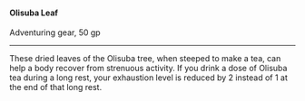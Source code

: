 #### Olisuba Leaf

Adventuring gear, 50 gp

---

These dried leaves of the Olisuba tree, when steeped to make a tea, can help a body recover from strenuous activity. If you drink a dose of Olisuba tea during a long rest, your exhaustion level is reduced by 2 instead of 1 at the end of that long rest.